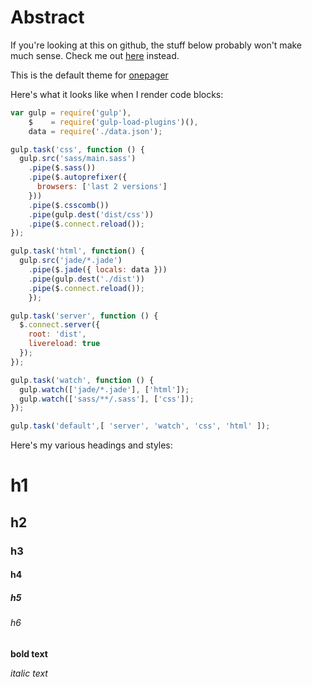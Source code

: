 # Abstract
If you're looking at this on github, the stuff below probably won't make much sense. Check me out [here](https://markhuge.github.io/onepager-default) instead.

This is the default theme for [onepager](http://github.com/markhuge/onepager)

Here's what it looks like when I render code blocks:

```js
var gulp = require('gulp'),
    $    = require('gulp-load-plugins')(),
    data = require('./data.json');

gulp.task('css', function () {
  gulp.src('sass/main.sass')
    .pipe($.sass())
    .pipe($.autoprefixer({
      browsers: ['last 2 versions']
    }))
    .pipe($.csscomb())
    .pipe(gulp.dest('dist/css'))
    .pipe($.connect.reload());
});

gulp.task('html', function() {
  gulp.src('jade/*.jade')
    .pipe($.jade({ locals: data }))
    .pipe(gulp.dest('./dist'))
    .pipe($.connect.reload());
    });

gulp.task('server', function () {
  $.connect.server({
    root: 'dist',
    livereload: true
  });
});

gulp.task('watch', function () {
  gulp.watch(['jade/*.jade'], ['html']);
  gulp.watch(['sass/**/.sass'], ['css']);
});

gulp.task('default',[ 'server', 'watch', 'css', 'html' ]);
```

Here's my various headings and styles:

# h1
## h2
### h3
#### h4
##### h5
###### h6

**bold text**

*italic text*

